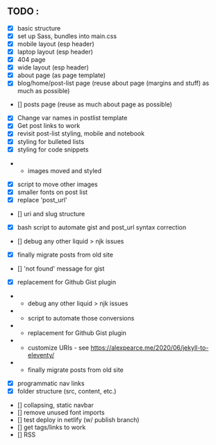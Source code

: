 ## TODO : 
- [x] basic structure
- [x] set up Sass, bundles into main.css
- [x] mobile layout (esp header)
- [x] laptop layout (esp header)
- [x] 404 page
- [x] wide layout (esp header)
- [x] about page (as page template)
- [x] blog/home/post-list page (reuse about page (margins and stuff) as much as possible)
- [] posts page (reuse as much about page as possible)
- [x] Change var names in postlist template
- [x] Get post links to work
- [x] revisit post-list styling, mobile and notebook
- [x] styling for bulleted lists
- [x] styling for code snippets
- - images moved and styled
- [x] script to move other images
- [x] smaller fonts on post list
- [x] replace 'post_url'
- [] uri and slug structure
- [x] bash script to automate gist and post_url syntax correction
- [] debug any other liquid > njk issues
- [x] finally migrate posts from old site
- [] 'not found' message for gist
- [x] replacement for Github Gist plugin
- - debug any other liquid > njk issues
- - script to automate those conversions
- - replacement for Github Gist plugin
- - customize URIs - see https://alexpearce.me/2020/06/jekyll-to-eleventy/
- - finally migrate posts from old site
- [x] programmatic nav links
- [x] folder structure (src, content, etc.)
- [] collapsing, static navbar
- [] remove unused font imports
- [] test deploy in netlify (w/ publish branch)
- [] get tags/links to work
- [] RSS


